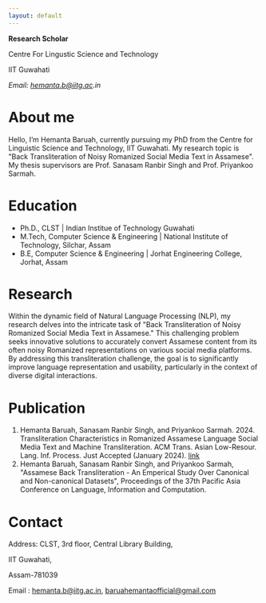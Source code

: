 ```yaml
---
layout: default
---
```


**Research Scholar**

<p>Centre For Lingustic Science and Technology</p>

IIT Guwahati

_Email: hemanta.b@iitg.ac.in_

# About me

Hello, I’m Hemanta Baruah, currently pursuing my PhD from the Centre for Linguistic Science and Technology, IIT Guwahati. My research topic is "Back Transliteration of Noisy Romanized Social Media Text in Assamese". My thesis supervisors are Prof. Sanasam Ranbir Singh and Prof. Priyankoo Sarmah.    

# Education
- Ph.D., CLST | Indian Institue of Technology Guwahati 							       		
- M.Tech, Computer Science & Engineering	| National Institute of Technology, Silchar, Assam 			        		
- B.E, Computer Science & Engineering | Jorhat Engineering College, Jorhat, Assam 

# Research

<!-- In natural language processing (NLP), event extraction aims at detecting event instance(s) in texts and identifying the event type together with its participants and attributes, if existing. The obtained structured representations of events can further be used in diverse tasks, such as to expand existing knowledge base, to monitor social events, and so on. -->

Within the dynamic field of Natural Language Processing (NLP), my research delves into the intricate task of "Back Transliteration of Noisy Romanized Social Media Text in Assamese." This challenging problem seeks innovative solutions to accurately convert Assamese content from its often noisy Romanized representations on various social media platforms. By addressing this transliteration challenge, the goal is to significantly improve language representation and usability, particularly in the context of diverse digital interactions. 


# Publication
1. Hemanta Baruah, Sanasam Ranbir Singh, and Priyankoo Sarmah. 2024. Transliteration Characteristics in Romanized Assamese Language Social Media Text and Machine Transliteration. ACM Trans. Asian Low-Resour. Lang. Inf. Process. Just Accepted (January 2024). <a href="https://doi.org/10.1145/3639565"><u>link</u></a>
2. Hemanta Baruah, Sanasam Ranbir Singh, and Priyankoo Sarmah, "Assamese Back Transliteration - An Emperical Study Over Canonical and Non-canonical Datasets", Proceedings of the 37th Pacific Asia Conference on Language, Information and Computation.

# Contact

Address: CLST, 3rd floor, Central Library Building,

IIT Guwahati, 

Assam-781039

Email : hemanta.b@iitg.ac.in,
        baruahemantaofficial@gmail.com

